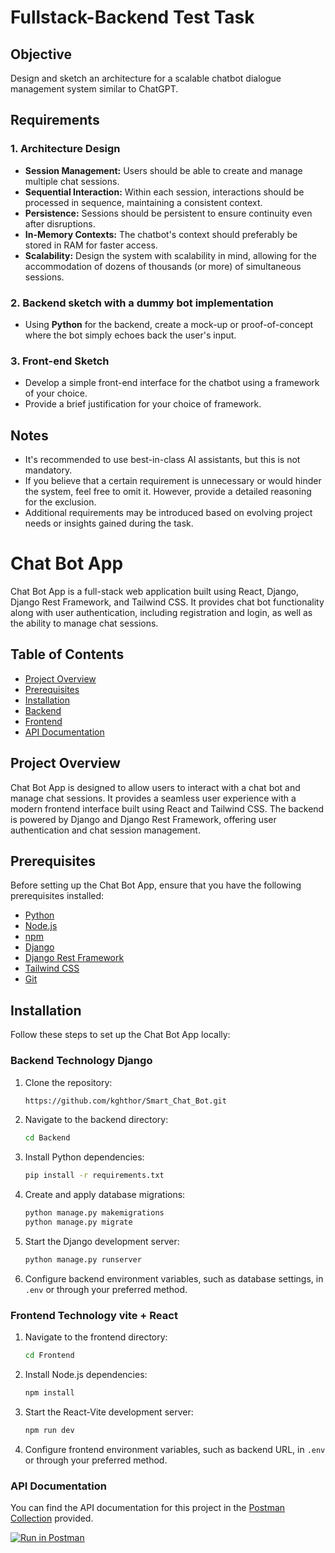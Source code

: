 # Fullstack-Backend Test Task

## Objective
Design and sketch an architecture for a scalable chatbot dialogue management system similar to ChatGPT.

## Requirements 

### 1. Architecture Design
- **Session Management:** Users should be able to create and manage multiple chat sessions.
- **Sequential Interaction:** Within each session, interactions should be processed in sequence, maintaining a consistent context.
- **Persistence:** Sessions should be persistent to ensure continuity even after disruptions.
- **In-Memory Contexts:** The chatbot's context should preferably be stored in RAM for faster access.
- **Scalability:** Design the system with scalability in mind, allowing for the accommodation of dozens of thousands (or more) of simultaneous sessions.

### 2. Backend sketch with a dummy bot implementation
- Using **Python** for the backend, create a mock-up or proof-of-concept where the bot simply echoes back the user's input.

### 3. Front-end Sketch
- Develop a simple front-end interface for the chatbot using a framework of your choice.
- Provide a brief justification for your choice of framework.

## Notes
- It's recommended to use best-in-class AI assistants, but this is not mandatory.
- If you believe that a certain requirement is unnecessary or would hinder the system, feel free to omit it. However, provide a detailed reasoning for the exclusion.
- Additional requirements may be introduced based on evolving project needs or insights gained during the task.


# Chat Bot App

Chat Bot App is a full-stack web application built using React, Django, Django Rest Framework, and Tailwind CSS. It provides chat bot functionality along with user authentication, including registration and login, as well as the ability to manage chat sessions.

## Table of Contents

- [Project Overview](#project-overview)
- [Prerequisites](#prerequisites)
- [Installation](#installation)
- [Backend](#backend)
- [Frontend](#frontend)
- [API Documentation](#api-documentation)


## Project Overview

Chat Bot App is designed to allow users to interact with a chat bot and manage chat sessions. It provides a seamless user experience with a modern frontend interface built using React and Tailwind CSS. The backend is powered by Django and Django Rest Framework, offering user authentication and chat session management.

## Prerequisites

Before setting up the Chat Bot App, ensure that you have the following prerequisites installed:

- [Python](https://www.python.org/downloads/)
- [Node.js](https://nodejs.org/)
- [npm](https://www.npmjs.com/)
- [Django](https://www.djangoproject.com/download/)
- [Django Rest Framework](https://www.django-rest-framework.org/#installation)
- [Tailwind CSS](https://tailwindcss.com/docs/installation)
- [Git](https://git-scm.com/)

## Installation

Follow these steps to set up the Chat Bot App locally:

### Backend Technology Django

1. Clone the repository:

   ```bash
   https://github.com/kghthor/Smart_Chat_Bot.git
   ```

2. Navigate to the backend directory:

   ```bash
   cd Backend
   ```

3. Install Python dependencies:

   ```bash
   pip install -r requirements.txt
   ```

4. Create and apply database migrations:

   ```bash
   python manage.py makemigrations
   python manage.py migrate
   ```

5. Start the Django development server:

   ```bash
   python manage.py runserver
   ```

6. Configure backend environment variables, such as database settings, in `.env` or through your preferred method.

### Frontend Technology vite + React

1. Navigate to the frontend directory:

   ```bash
   cd Frontend
   ```

2. Install Node.js dependencies:

   ```bash
   npm install
   ```

3. Start the React-Vite development server:

   ```bash
   npm run dev
   ```
4. Configure frontend environment variables, such as backend URL, in `.env` or through your preferred method.

### API Documentation

You can find the API documentation for this project in the [Postman Collection](https://documenter.getpostman.com/view/12600570/2s9YBxYFc7) provided.

[![Run in Postman](https://run.pstmn.io/button.svg)](https://documenter.getpostman.com/view/12600570/2s9YBxYFc7)

